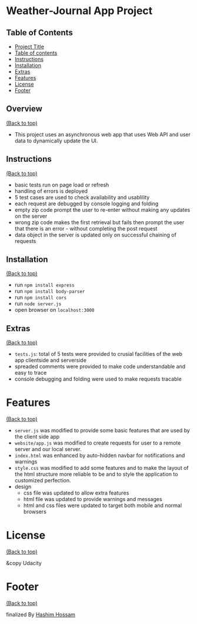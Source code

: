 # Weather-Journal App Project

## Table of Contents
* [Project Title](#project-title)
* [Table of contents](#table-of-contents)
* [Instructions](#instructions)
* [Installation](#installation)
* [Extras](#extras)
* [Features](#features)
* [License](#license)
* [Footer](#footer)

## Overview
[(Back to top)](#table-of-contents)

* This project uses an asynchronous web app that uses Web API and user data to dynamically update the UI. 

## Instructions
[(Back to top)](#table-of-contents)

* basic tests run on page load or refresh
* handling of errors is deployed
* 5 test cases are used to check availability and usablility
* each request are debugged by console logging and folding
* empty zip code prompt the user to re-enter without making any updates on the server
* wrong zip code makes the first retrieval but fails then prompt the user that there is an error - without completing the post request
* data object in the server is updated only on successful chaining of requests


## Installation
[(Back to top)](#table-of-contents)

* run `npm install express`
* run `npm install body-parser`
* run `npm install cors`
* run `node server.js`
* open browser on `localhost:3000`

## Extras
[(Back to top)](#table-of-contents)

* `tests.js`: total of 5 tests were provided to crusial facilities of the web app clientside and serverside
* spreaded comments were provided to make code understandable and easy to trace
* console debugging and folding were used to make requests tracable

# Features
[(Back to top)](#table-of-contents)
* `server.js` was modified to provide some basic features that are used by the client side app
* `website/app.js` was modified to create requests for user to a remote server and our local server.
* `index.html` was enhanced by auto-hidden navbar for notifications and warnings
* `style.css` was modified to add some features and to make the layout of the html structure more reliable to be and to style the application to customized perfection.
* design
    * css file was updated to allow extra features
    * html file was updated to provide warnings and messages
    * html and css files were updated to target both mobile and normal browsers

# License
[(Back to top)](#table-of-contents)

&copy Udacity

# Footer
[(Back to top)](#table-of-contents)

finalized By [Hashim Hossam](mailto://computetional.h@gmail.com)